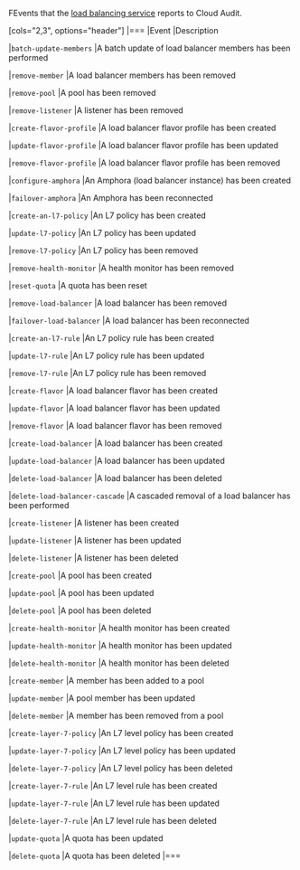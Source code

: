 FEvents that the [load balancing service](/en/networks/balancing) reports to Cloud Audit.

[cols="2,3", options="header"]
|===
|Event
|Description

|`batch-update-members`
|A batch update of load balancer members has been performed

|`remove-member`
|A load balancer members has been removed

|`remove-pool`
|A pool has been removed

|`remove-listener`
|A listener has been removed

|`create-flavor-profile`
|A load balancer flavor profile has been created

|`update-flavor-profile`
|A load balancer flavor profile has been updated

|`remove-flavor-profile`
|A load balancer flavor profile has been removed

|`configure-amphora`
|An Amphora (load balancer instance) has been created

|`failover-amphora`
|An Amphora has been reconnected

|`create-an-l7-policy`
|An L7 policy has been created

|`update-l7-policy`
|An L7 policy has been updated

|`remove-l7-policy`
|An L7 policy has been removed

|`remove-health-monitor`
|A health monitor has been removed

|`reset-quota`
|A quota has been reset

|`remove-load-balancer`
|A load balancer has been removed

|`failover-load-balancer`
|A load balancer has been reconnected

|`create-an-l7-rule`
|An L7 policy rule has been created

|`update-l7-rule`
|An L7 policy rule has been updated

|`remove-l7-rule`
|An L7 policy rule has been removed

|`create-flavor`
|A load balancer flavor has been created

|`update-flavor`
|A load balancer flavor has been updated

|`remove-flavor`
|A load balancer flavor has been removed

|`create-load-balancer`
|A load balancer has been created

|`update-load-balancer`
|A load balancer has been updated

|`delete-load-balancer`
|A load balancer has been deleted

|`delete-load-balancer-cascade`
|A cascaded removal of a load balancer has been performed

|`create-listener`
|A listener has been created

|`update-listener`
|A listener has been updated

|`delete-listener`
|A listener has been deleted

|`create-pool`
|A pool has been created

|`update-pool`
|A pool has been updated

|`delete-pool`
|A pool has been deleted

|`create-health-monitor`
|A health monitor has been created

|`update-health-monitor`
|A health monitor has been updated

|`delete-health-monitor`
|A health monitor has been deleted

|`create-member`
|A member has been added to a pool

|`update-member`
|A pool member has been updated

|`delete-member`
|A member has been removed from a pool

|`create-layer-7-policy`
|An L7 level policy has been created

|`update-layer-7-policy`
|An L7 level policy has been updated

|`delete-layer-7-policy`
|An L7 level policy has been deleted

|`create-layer-7-rule`
|An L7 level rule has been created

|`update-layer-7-rule`
|An L7 level rule has been updated

|`delete-layer-7-rule`
|An L7 level rule has been deleted

|`update-quota`
|A quota has been updated

|`delete-quota`
|A quota has been deleted
|===
